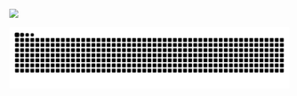 ![](https://cdn.jsdelivr.net/gh/Wu-yikun/OSS/PicGo/202401051528652.png)

<picture>
  <source media="(prefers-color-scheme: dark)" srcset="https://raw.githubusercontent.com/Wu-yikun/Wu-yikun/output/github-contribution-grid-snake-dark.svg">
  <source media="(prefers-color-scheme: light)" srcset="https://raw.githubusercontent.com/Wu-yikun/Wu-yikun/output/github-contribution-grid-snake.svg">
  <img alt="github contribution grid snake animation" src="https://raw.githubusercontent.com/Wu-yikun/Wu-yikun/output/github-contribution-grid-snake.svg">
</picture>
